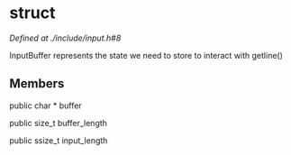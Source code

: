 # struct 

*Defined at ./include/input.h#8*

 InputBuffer represents the state we need to store to interact with getline()



## Members

public char * buffer

public size_t buffer_length

public ssize_t input_length




